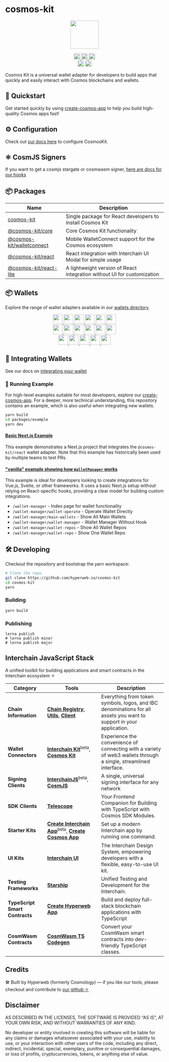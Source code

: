 # cosmos-kit

<p align="center" width="100%">
    <img height="90" src="https://user-images.githubusercontent.com/545047/190171432-5526db8f-9952-45ce-a745-bea4302f912b.svg" />
</p>

<p align="center" width="100%">
  <a href="https://github.com/hyperweb-io/cosmos-kit/actions/workflows/run-tests.yml">
    <img height="20" src="https://github.com/hyperweb-io/cosmos-kit/actions/workflows/run-tests.yml/badge.svg" />
  </a>
  <a href="https://github.com/hyperweb-io/lib-count">
    <img height="20" src="https://img.shields.io/endpoint?url=https%3A%2F%2Fraw.githubusercontent.com%2Fhyperweb-io%2Flib-count%2Fmain%2Foutput%2Fbadges%2Fproducts%2Fcosmos-kit%2Ftotal.json"/>  
  </a>
  <a href="https://github.com/hyperweb-io/lib-count">
    <img height="20" src="https://img.shields.io/endpoint?url=https%3A%2F%2Fraw.githubusercontent.com%2Fhyperweb-io%2Flib-count%2Fmain%2Foutput%2Fbadges%2Fproducts%2Fcosmos-kit%2Fmonthly.json"/>  
  </a>
  <br />
   <a href="https://github.com/hyperweb-io/cosmos-kit/blob/main/LICENSE"><img height="20" src="https://img.shields.io/badge/license-BSD%203--Clause%20Clear-blue.svg"></a>
   <a href="https://www.npmjs.com/package/@cosmos-kit/core"><img height="20" src="https://img.shields.io/github/package-json/v/hyperweb-io/cosmos-kit?filename=packages%2Fcore%2Fpackage.json"></a>
</p>

Cosmos Kit is a universal wallet adapter for developers to build apps that quickly and easily interact with Cosmos blockchains and wallets.

## 🏁 Quickstart

Get started quickly by using [create-cosmos-app](https://github.com/hyperweb-io/create-cosmos-app) to help you build high-quality Cosmos apps fast!

## ⚙️ Configuration

Check out [our docs here](https://docs.hyperweb.io/cosmos-kit/get-started) to configure CosmosKit.

## ⚛️ CosmJS Signers

If you want to get a cosmjs stargate or cosmwasm signer, [here are docs for our hooks](https://docs.hyperweb.io/cosmos-kit/hooks)

## 📦 Packages

| Name                                                                                                       | Description                                                             |
| ---------------------------------------------------------------------------------------------------------- | ----------------------------------------------------------------------- |
| [cosmos-kit](https://github.com/hyperweb-io/cosmos-kit/tree/main/packages/cosmos-kit)                   | Single package for React developers to install Cosmos Kit               |
| [@cosmos-kit/core](https://github.com/hyperweb-io/cosmos-kit/tree/main/packages/core)                   | Core Cosmos Kit functionality                                           |
| [@cosmos-kit/walletconnect](https://github.com/hyperweb-io/cosmos-kit/tree/main/packages/walletconnect) | Mobile WalletConnect support for the Cosmos ecosystem                   |
| [@cosmos-kit/react](https://github.com/hyperweb-io/cosmos-kit/tree/main/packages/react)                 | React integration with Interchain UI Modal for simple usage             |
| [@cosmos-kit/react-lite](https://github.com/hyperweb-io/cosmos-kit/tree/main/packages/react-lite)       | A lightweight version of React integration without UI for customization |

## 📦 Wallets

Explore the range of wallet adapters available in our [wallets directory](https://github.com/hyperweb-io/cosmos-kit/tree/main/wallets).

<p align="center" width="100%">
<a href="https://www.keplr.app/">
  <img width="30px" src="https://raw.githubusercontent.com/hyperweb-io/cosmos-kit/main/public/images/logos/wallets/keplr.svg" />
</a>
<a href="https://www.ledger.com/">
  <img width="30px" src="https://raw.githubusercontent.com/hyperweb-io/cosmos-kit/main/public/images/logos/wallets/ledger.png" />
</a>
<a href="https://www.leapwallet.io/">
  <img width="30px" src="https://raw.githubusercontent.com/hyperweb-io/cosmos-kit/main/public/images/logos/wallets/leap.png" />
</a>
<a href="https://wallet.cosmostation.io/">
  <img width="30px" src="https://raw.githubusercontent.com/hyperweb-io/cosmos-kit/main/public/images/logos/wallets/cosmostation.png" />
</a>
<a href="https://www.ctrl.xyz/">
  <img width="30px" src="https://raw.githubusercontent.com/hyperweb-io/cosmos-kit/main/public/images/logos/wallets/ctrl.svg" />
</a>
<a href="https://www.exodus.com/">
  <img width="30px" src="https://raw.githubusercontent.com/hyperweb-io/cosmos-kit/main/public/images/logos/wallets/exodus.png" />
</a>
<br />
<a href="https://crypto.com/defi-wallet">
  <img width="30px" src="https://raw.githubusercontent.com/hyperweb-io/cosmos-kit/main/public/images/logos/wallets/cdcwallet.png" />
</a>
<a href="https://www.okx.com/web3">
  <img width="30px" src="https://raw.githubusercontent.com/hyperweb-io/cosmos-kit/main/public/images/logos/wallets/okxwallet.svg" />
</a>
<a href="https://walletconnect.com/">
  <img width="30px" src="https://raw.githubusercontent.com/hyperweb-io/cosmos-kit/main/public/images/wallet-connect.svg" />
</a>
<a href="https://chromewebstore.google.com/detail/station-wallet/aiifbnbfobpmeekipheeijimdpnlpgpp?hl=en">
  <img width="30px" src="https://raw.githubusercontent.com/hyperweb-io/cosmos-kit/main/public/images/logos/wallets/station.svg" />
</a>
<a href="https://trustwallet.com/">
  <img width="30px" src="https://raw.githubusercontent.com/hyperweb-io/cosmos-kit/main/public/images/logos/wallets/trust.png" />
</a>
<a href="https://omni.app/">
  <img width="30px" src="https://raw.githubusercontent.com/hyperweb-io/cosmos-kit/main/public/images/logos/wallets/omni.png" />
</a>
<br />
<a href="https://compasswallet.io/">
  <img width="30px" src="https://raw.githubusercontent.com/hyperweb-io/cosmos-kit/main/public/images/logos/wallets/compass.png" />
</a>
<a href="https://coin98.com/wallet">
  <img width="30px" src="https://raw.githubusercontent.com/hyperweb-io/cosmos-kit/main/public/images/logos/wallets/coin98.png" />
</a>
<a href="https://chromewebstore.google.com/detail/galaxy-station-wallet/akckefnapafjbpphkefbpkpcamkoaoai?hl=en">
  <img width="30px" src="https://raw.githubusercontent.com/hyperweb-io/cosmos-kit/main/public/images/logos/wallets/galaxystation.svg" />
</a>
<a href="https://vectis.space/">
  <img width="30px" src="https://raw.githubusercontent.com/hyperweb-io/cosmos-kit/main/public/images/logos/wallets/vectis.png" />
</a>
<a href="https://www.frontier.xyz/">
  <img width="30px" src="https://raw.githubusercontent.com/hyperweb-io/cosmos-kit/main/public/images/logos/wallets/frontier.png" />
</a>
</p>

## 🔌 Integrating Wallets

See our docs on [integrating your wallet](https://docs.hyperweb.io/cosmos-kit/integrating-wallets)

### 🚀 Running Example

For high-level examples suitable for most developers, explore our [create-cosmos-app](https://github.com/hyperweb-io/create-cosmos-app). For a deeper, more technical understanding, this repository contains an example, which is also useful when integrating new wallets.

```sh
yarn build
cd packages/example
yarn dev
```

#### [Basic Next.js Example](https://github.com/hyperweb-io/cosmos-kit/tree/main/packages/example)

This example demonstrates a Next.js project that integrates the `@cosmos-kit/react` wallet adapter. Note that this example has historically been used by multiple teams to test PRs.

#### ["vanilla" example showing how `WalletManager` works](https://github.com/hyperweb-io/cosmos-kit/tree/main/packages/example/pages/wallet-manager)

This example is ideal for developers looking to create integrations for Vue.js, Svelte, or other frameworks. It uses a basic Next.js setup without relying on React-specific hooks, providing a clear model for building custom integrations.

- `/wallet-manager` - Index page for wallet functionality
- `/wallet-manager/wallet-operate` - Operate Wallet Directly
- `/wallet-manager/main-wallets` - Show All Main Wallets
- `/wallet-manager/wallet-manager` - Wallet Manager Without Hook
- `/wallet-manager/wallet-repos` - Show All Wallet Repos
- `/wallet-manager/wallet-repo` - Show One Wallet Repo

## 🛠 Developing

Checkout the repository and bootstrap the yarn workspace:

```sh
# Clone the repo.
git clone https://github.com/hyperweb-io/cosmos-kit
cd cosmos-kit
yarn
```

### Building

```sh
yarn build
```

### Publishing

```
lerna publish
# lerna publish minor
# lerna publish major
```

## Interchain JavaScript Stack 

A unified toolkit for building applications and smart contracts in the Interchain ecosystem ⚛️

| Category              | Tools                                                                                                                  | Description                                                                                           |
|----------------------|------------------------------------------------------------------------------------------------------------------------|-------------------------------------------------------------------------------------------------------|
| **Chain Information**   | [**Chain Registry**](https://github.com/hyperweb-io/chain-registry), [**Utils**](https://www.npmjs.com/package/@chain-registry/utils), [**Client**](https://www.npmjs.com/package/@chain-registry/client) | Everything from token symbols, logos, and IBC denominations for all assets you want to support in your application. |
| **Wallet Connectors**| [**Interchain Kit**](https://github.com/hyperweb-io/interchain-kit)<sup>beta</sup>, [**Cosmos Kit**](https://github.com/hyperweb-io/cosmos-kit) | Experience the convenience of connecting with a variety of web3 wallets through a single, streamlined interface. |
| **Signing Clients**          | [**InterchainJS**](https://github.com/hyperweb-io/interchainjs)<sup>beta</sup>, [**CosmJS**](https://github.com/cosmos/cosmjs) | A single, universal signing interface for any network |
| **SDK Clients**              | [**Telescope**](https://github.com/hyperweb-io/telescope)                                                          | Your Frontend Companion for Building with TypeScript with Cosmos SDK Modules. |
| **Starter Kits**     | [**Create Interchain App**](https://github.com/hyperweb-io/create-interchain-app)<sup>beta</sup>, [**Create Cosmos App**](https://github.com/hyperweb-io/create-cosmos-app) | Set up a modern Interchain app by running one command. |
| **UI Kits**          | [**Interchain UI**](https://github.com/hyperweb-io/interchain-ui)                                                   | The Interchain Design System, empowering developers with a flexible, easy-to-use UI kit. |
| **Testing Frameworks**          | [**Starship**](https://github.com/hyperweb-io/starship)                                                             | Unified Testing and Development for the Interchain. |
| **TypeScript Smart Contracts** | [**Create Hyperweb App**](https://github.com/hyperweb-io/create-hyperweb-app)                              | Build and deploy full-stack blockchain applications with TypeScript |
| **CosmWasm Contracts** | [**CosmWasm TS Codegen**](https://github.com/CosmWasm/ts-codegen)                                                   | Convert your CosmWasm smart contracts into dev-friendly TypeScript classes. |

## Credits

🛠 Built by Hyperweb (formerly Cosmology) — if you like our tools, please checkout and contribute to [our github ⚛️](https://github.com/hyperweb-io)

## Disclaimer

AS DESCRIBED IN THE LICENSES, THE SOFTWARE IS PROVIDED “AS IS”, AT YOUR OWN RISK, AND WITHOUT WARRANTIES OF ANY KIND.

No developer or entity involved in creating this software will be liable for any claims or damages whatsoever associated with your use, inability to use, or your interaction with other users of the code, including any direct, indirect, incidental, special, exemplary, punitive or consequential damages, or loss of profits, cryptocurrencies, tokens, or anything else of value.

